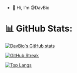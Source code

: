 - 👋 Hi, I’m @DavBio

# 📊 GitHub Stats:
[![DavBio's GitHub stats](https://github-readme-stats.vercel.app/api?username=davbio&count_private=true)](https://github.com/anuraghazra/github-readme-stats)

[![GitHub Streak](https://streak-stats.demolab.com?user=DavBio)](https://git.io/streak-stats)

[![Top Langs](https://github-readme-stats.vercel.app/api/top-langs/?username=davbio&layout=compact&langs_count=8&count_private=true)](https://github.com/anuraghazra/github-readme-stats)
